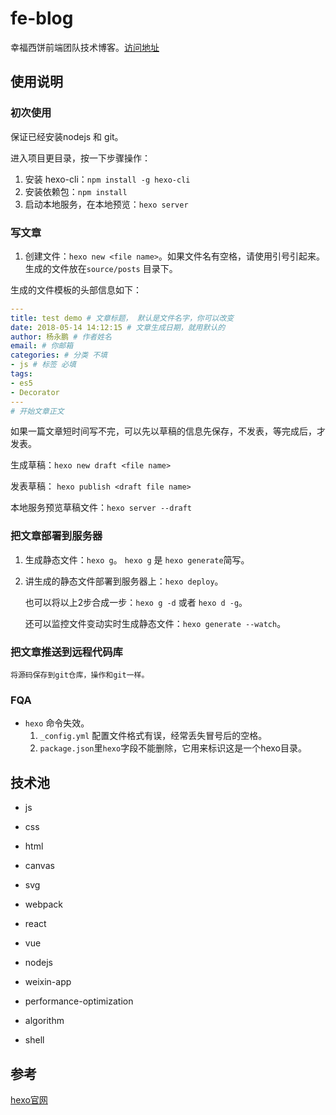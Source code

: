 # fe-blog
幸福西饼前端团队技术博客。[访问地址][1]

## 使用说明

### 初次使用

保证已经安装nodejs 和 git。

进入项目更目录，按一下步骤操作：

1. 安装 hexo-cli：`npm install -g hexo-cli`
2. 安装依赖包：`npm install`
3. 启动本地服务，在本地预览：`hexo server`

### 写文章

1. 创建文件：`hexo new <file name>`。如果文件名有空格，请使用引号引起来。生成的文件放在`source/posts` 目录下。

生成的文件模板的头部信息如下：

```yaml
---
title: test demo # 文章标题， 默认是文件名字，你可以改变
date: 2018-05-14 14:12:15 # 文章生成日期，就用默认的
author: 杨永鹏 # 作者姓名
email: # 你邮箱
categories: # 分类 不填
- js # 标签 必填
tags:
- es5
- Decorator
---
# 开始文章正文
```

如果一篇文章短时间写不完，可以先以草稿的信息先保存，不发表，等完成后，才发表。

生成草稿：`hexo new draft <file name>`

发表草稿： `hexo publish <draft file name>`

本地服务预览草稿文件：`hexo server --draft`

### 把文章部署到服务器

1. 生成静态文件：`hexo g`。 `hexo g` 是 `hexo generate`简写。
2. 讲生成的静态文件部署到服务器上：`hexo deploy`。

    也可以将以上2步合成一步：`hexo g -d` 或者 `hexo d -g`。

    还可以监控文件变动实时生成静态文件：`hexo generate --watch`。

### 把文章推送到远程代码库

    将源码保存到git仓库，操作和git一样。

### FQA

- `hexo` 命令失效。
    1. `_config.yml` 配置文件格式有误，经常丢失冒号后的空格。
    2. `package.json`里`hexo`字段不能删除，它用来标识这是一个hexo目录。

## 技术池

- js

- css

- html

- canvas

- svg

- webpack

- react

- vue

- nodejs

- weixin-app

- performance-optimization

- algorithm

- shell



## 参考

[hexo官网][2]


[1]:https://xfxb.github.io/fe-blog/ "博客GitHub访问地址"
[2]:https://hexo.io/ "hexo官网"
[3]:https://www.staticgen.com/ "A List of Static Site Generators for JAMstack Sites"